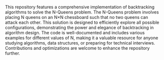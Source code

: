 This repository features a comprehensive implementation of backtracking algorithms to solve the N-Queens problem. The N-Queens problem involves placing N queens on an N×N chessboard such that no two queens can attack each other. This solution is designed to efficiently explore all possible configurations, demonstrating the power and elegance of backtracking in algorithm design. The code is well-documented and includes various examples for different values of N, making it a valuable resource for anyone studying algorithms, data structures, or preparing for technical interviews. Contributions and optimizations are welcome to enhance the repository further.
